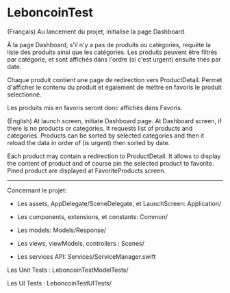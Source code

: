 # LeboncoinTest

(Français)
Au lancement du projet, initialise la page Dashboard.

À la page Dashboard, s'il n'y a pas de produits ou catégories, requête la liste des produits ainsi que les catégories.
Les produits peuvent être filtrés par catégorie, et sont affichés dans l'ordre (si c'est urgent) ensuite triés par date.

Chaque produit contient une page de redirection vers ProductDetail. Permet d'afficher le contenu du produit et également de mettre en favoris le produit selectionné.

Les produits mis en favoris seront donc affichés dans Favoris.

(English)
At launch screen, initiate Dashboard page.
At Dashboard screen, if there is no products or categories. It requests list of products and categories.
Products can be sorted by selected categories and then it reload the data in order of (is urgent) then sorted by date.

Each product may contain a redirection to ProductDetail. It allows to display the content of product and of course pin the selected product to favorite.
Pined product are displayed at FavoriteProducts screen.

------------------

Concernant le projet: 
- Les assets, AppDelegate/SceneDelegate, et LaunchScreen: Application/

- Les components, extensions, et constants: Common/

- Les models: Models/Response/

- Les views, viewModels, controllers : Scenes/

- Les services API: Services/ServiceManager.swift


Les Unit Tests : LeboncoinTestModelTests/

Les UI Tests : LeboncoinTestUITests/
